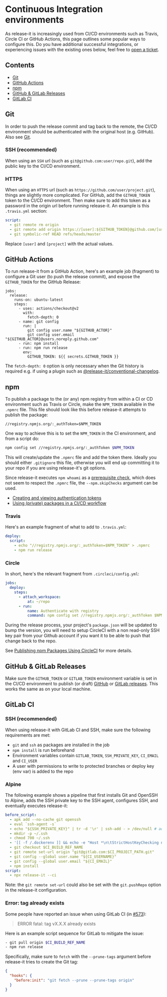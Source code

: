 # Continuous Integration environments

As release-it is increasingly used from CI/CD environments such as Travis, Circle CI or GitHub Actions, this page
outlines some popular ways to configure this. Do you have additional successful integrations, or experiencing issues
with the existing ones below, feel free to [open a ticket](https://github.com/release-it/release-it/issues).

## Contents

- [Git](#git)
- [GitHub Actions](#github-actions)
- [npm](#npm)
- [GitHub & GitLab Releases](#github--gitlab-releases)
- [GitLab CI](#gitlab-ci)

## Git

In order to push the release commit and tag back to the remote, the CI/CD environment should be authenticated with the
original host (e.g. GitHub). Also see [Git](./git.md).

### SSH (recommended)

When using an `SSH` url (such as `git@github.com:user/repo.git`), add the public key to the CI/CD environment.

### HTTPS

When using an `HTTPS` url (such as `https://github.com/user/project.git`), things are slightly more complicated. For
GitHub, add the `GITHUB_TOKEN` token to the CI/CD environment. Then make sure to add this token as a password in the
origin url before running release-it. An example is this `.travis.yml` section:

```yaml
script:
  - git remote rm origin
  - git remote add origin https://[user]:${GITHUB_TOKEN}@github.com/[user]/[project].git
  - git symbolic-ref HEAD refs/heads/master
```

Replace `[user]` and `[project]` with the actual values.

## GitHub Actions

To run release-it from a GitHub Action, here's an example job (fragment) to configure a Git user (to push the release
commit), and expose the `GITHUB_TOKEN` for the GitHub Release:

```
jobs:
  release:
    runs-on: ubuntu-latest
    steps:
      - uses: actions/checkout@v2
        with:
          fetch-depth: 0
      - name: git config
        run: |
          git config user.name "${GITHUB_ACTOR}"
          git config user.email "${GITHUB_ACTOR}@users.noreply.github.com"
      - run: npm install
      - run: npm run release
        env:
          GITHUB_TOKEN: ${{ secrets.GITHUB_TOKEN }}
```

The `fetch-depth: 0` option is only necessary when the Git history is required e.g. if using a plugin such as
[@release-it/conventional-changelog](https://github.com/release-it/conventional-changelog).

## npm

To publish a package to the (or any) npm registry from within a CI or CD environment such as Travis or Circle, make the
`NPM_TOKEN` available in the `.npmrc` file. This file should look like this before release-it attempts to publish the
package:

```
//registry.npmjs.org/:_authToken=$NPM_TOKEN
```

One way to achieve this is to set the `NPM_TOKEN` in the CI environment, and from a script do:

```bash
npm config set //registry.npmjs.org/:_authToken $NPM_TOKEN
```

This will create/update the `.npmrc` file and add the token there. Ideally you should either `.gitignore` this file, 
otherwise you will end up committing it to your repo if you are using release-it's git options.

Since release-it executes `npm whoami` as a [prerequisite check](./npm.md#prerequisite-checks), which does not seem to
respect the `.npmrc` file, the `--npm.skipChecks` argument can be used.

- [Creating and viewing authentication tokens](https://docs.npmjs.com/creating-and-viewing-authentication-tokens)
- [Using (private) packages in a CI/CD workflow](https://docs.npmjs.com/using-private-packages-in-a-ci-cd-workflow)

### Travis

Here's an example fragment of what to add to `.travis.yml`:

```yaml
deploy:
  script:
    - echo "//registry.npmjs.org/:_authToken=$NPM_TOKEN" > .npmrc
    - npm run release
```

### Circle

In short, here's the relevant fragment from `.circleci/config.yml`:

```yaml
jobs:
  deploy:
    steps:
      - attach_workspace:
          at: ~/repo
      - run:
          name: Authenticate with registry
          command: npm config set //registry.npmjs.org/:_authToken $NPM_TOKEN
```

During the release process, your project's `package.json` will be updated to bump the version, you will need to setup
CircleCI with a non read-only SSH key pair from your Github account if you want it to be able to push that change back
to the repo.

See [Publishing npm Packages Using CircleCI](https://circleci.com/blog/publishing-npm-packages-using-circleci-2-0/) for
more details.

## GitHub & GitLab Releases

Make sure the `GITHUB_TOKEN` or `GITLAB_TOKEN` environment variable is set in the CI/CD environment to publish (or
draft) [GitHub](https://github.com/release-it/release-it#github-releases) or
[GitLab releases](https://github.com/release-it/release-it#gitlab-releases). This works the same as on your local
machine.

## GitLab CI

### SSH (recommended)

When using release-it with GitLab CI and SSH, make sure the following requirements are met:

- `git` and `ssh` as packages are installed in the job
- `npm install` is run beforehand
- Environment variables contain `GITLAB_TOKEN`, `SSH_PRIVATE_KEY`, `CI_EMAIL` and `CI_USER`
- A user with permissions to write to protected branches or deploy key (env var) is added to the repo

### Alpine

The following example shows a pipeline that first installs Git and OpenSSH to Alpine, adds the SSH private key to the
SSH agent, configures SSH, and eventually executes release-it:

```yaml
before_script:
  - apk add --no-cache git openssh
  - eval `ssh-agent -s`
  - echo "${SSH_PRIVATE_KEY}" | tr -d '\r' | ssh-add - > /dev/null # add ssh key
  - mkdir -p ~/.ssh
  - chmod 700 ~/.ssh
  - '[[ -f /.dockerenv ]] && echo -e "Host *\n\tStrictHostKeyChecking no\n\n" > ~/.ssh/config'
  - git checkout $CI_BUILD_REF_NAME
  - git remote set-url origin "git@gitlab.com:$CI_PROJECT_PATH.git"
  - git config --global user.name "${CI_USERNAME}"
  - git config --global user.email "${CI_EMAIL}"
  - npm install
script:
  - npx release-it --ci
```

Note: the `git remote set-url` could also be set with the `git.pushRepo` option in the release-it configuration.

### Error: tag already exists

Some people have reported an issue when using GitLab CI (in
[#573](https://github.com/release-it/release-it/issues/573)):

> ERROR fatal: tag vX.X.X already exists

Here is an example script sequence for GitLab to mitigate the issue:

```bash
- git pull origin $CI_BUILD_REF_NAME
- npm run release
```

Specifically, make sure to `fetch` with the `--prune-tags` argument before release-it tries to create the Git tag:

```json
{
  "hooks": {
    "before:init": "git fetch --prune --prune-tags origin"
  }
}
```
